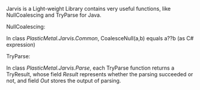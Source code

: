 Jarvis is a Light-weight Library contains very useful functions, 
like NullCoalescing and TryParse for Java. 

NullCoalescing: 

In class *PlasticMetal.Jarvis.Common*, 
CoalesceNull(a,b) equals a??b (as C# expression)

TryParse:

In class *PlasticMetal.Jarvis.Parse*,
each TryParse function returns a TryResult, 
whose field *Result* represents whether 
the parsing succeeded or not, 
and field *Out* stores the output of parsing.



